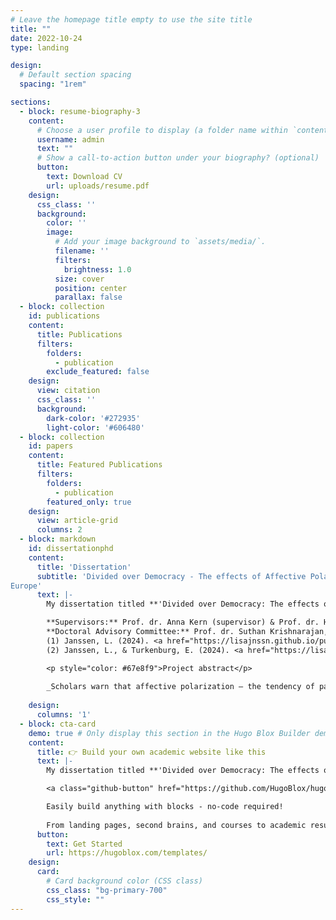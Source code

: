 ```yaml
---
# Leave the homepage title empty to use the site title
title: ""
date: 2022-10-24
type: landing

design:
  # Default section spacing
  spacing: "1rem"

sections:
  - block: resume-biography-3
    content:
      # Choose a user profile to display (a folder name within `content/authors/`)
      username: admin
      text: ""
      # Show a call-to-action button under your biography? (optional)
      button:
        text: Download CV
        url: uploads/resume.pdf
    design:
      css_class: ''
      background:
        color: ''
        image:
          # Add your image background to `assets/media/`.
          filename: ''
          filters:
            brightness: 1.0
          size: cover
          position: center
          parallax: false
  - block: collection
    id: publications
    content:
      title: Publications
      filters:
        folders:
          - publication
        exclude_featured: false
    design:
      view: citation
      css_class: ''
      background:
        dark-color: '#272935'
        light-color: '#606480'
  - block: collection
    id: papers
    content:
      title: Featured Publications
      filters:
        folders:
          - publication
        featured_only: true
    design:
      view: article-grid
      columns: 2
  - block: markdown
    id: dissertationphd
    content:
      title: 'Dissertation'
      subtitle: 'Divided over Democracy - The effects of Affective Polarization on the Democratic Support of citizens in
Europe'
      text: |-
        My dissertation titled **'Divided over Democracy: The effects of Affective Polarization on Citizens' Democratic Support'** is funded by the Research Foundation Flanders (FWO) under a four-year fundamental research fellowship (2023-2027). <p style="color: #67e8f9">Supervisors & Doctoral Advisory Committee</p>

        **Supervisors:** Prof. dr. Anna Kern (supervisor) & Prof. dr. Hannah Werner (co-supervisor)                                                                                                           
        **Doctoral Advisory Committee:** Prof. dr. Suthan Krishnarajan, Prof. dr. Yphtach Lelkes, & Prof. dr. Markus Wagner. <p style="color: #67e8f9">Dissertation chapters</p>
        (1) Janssen, L. (2024). <a href="https://lisajnssn.github.io/publication/janssen-sweet-2024/">Sweet victory, bitter defeat: The amplifying effects of affective and perceived ideological polarization on the winner–loser gap in political support.</a> _European Journal of Political Research_.                                                                                                                   
        (2) Janssen, L., & Turkenburg, E. (2024). <a href="https://lisajnssn.github.io/publication/janssen-breaking-2024/">Breaking free from linear assumptions: Unravelling the relationship between affective polarization and democratic support.</a> _European Journal of Political Research_. 

        <p style="color: #67e8f9">Project abstract</p>
        
        _Scholars warn that affective polarization – the tendency of partisans to dislike or even loathe supporters of opposing political parties – undermines citizens’ commitments to principles and norms on which democracies are founded (i.e., democratic support). Within the academic literature, speculation about the potential political consequences of affective polarization on democratic support is rife, but empirical evidence is inconsistent and mixed at best. In this project, I aim to address this gap by comprehensively studying the extent to which affective polarization erodes citizens’ democratic support in Europe. This project translates the concerns about the political consequences of affective polarization into a theoretical and empirical research agenda by (1) studying how affective polarization and democratic support relate to each other across countries and electoral contexts, (2) developing and testing a causal mechanism between affective polarization and democratic support, and by (3) examining the conditionality of the consequences of affective polarization on the losers and winners of salient political decisions. Methodologically, I employ crossnational survey data as well as survey experiments. This project offers innovative theoretical and empirical insights into a pressing question in contemporary scholarly discourse: To what extent does affective polarization threaten the quality and stability of democracies?_
        
    design:
      columns: '1'
  - block: cta-card
    demo: true # Only display this section in the Hugo Blox Builder demo site
    content:
      title: 👉 Build your own academic website like this
      text: |-
        My dissertation titled **'Divided over Democracy: The effects of Affective Polarization on Citizens' Democratic Support'** is funded by the Research Foundation Flanders (FWO) under a four-year fundamental research fellowship. Read the abstract of the dissertation below. 

        <a class="github-button" href="https://github.com/HugoBlox/hugo-blox-builder" data-color-scheme="no-preference: light; light: light; dark: dark;" data-icon="octicon-star" data-size="large" data-show-count="true" aria-label="Star HugoBlox/hugo-blox-builder on GitHub">Star</a>

        Easily build anything with blocks - no-code required!
        
        From landing pages, second brains, and courses to academic resumés, conferences, and tech blogs.
      button:
        text: Get Started
        url: https://hugoblox.com/templates/
    design:
      card:
        # Card background color (CSS class)
        css_class: "bg-primary-700"
        css_style: ""
---
```

